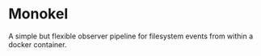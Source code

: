 # Monokel
A simple but flexible observer pipeline for filesystem events from within a docker container.

